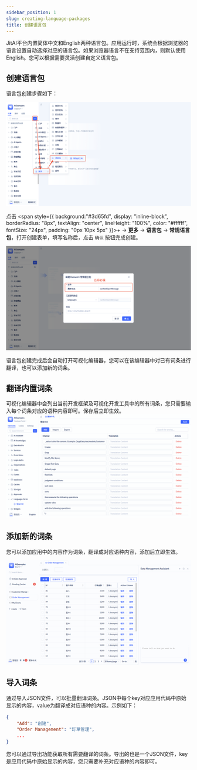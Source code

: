 ```yaml
---
sidebar_position: 1
slug: creating-language-packages
title: 创建语言包
---
```



JitAI平台内置简体中文和English两种语言包。应用运行时，系统会根据浏览器的语言设置自动选择对应的语言包。如果浏览器语言不在支持范围内，则默认使用English。您可以根据需要灵活创建自定义语言包。

## 创建语言包

语言包创建步骤如下：

![Create Language Package](./img/create.png)

点击 <span style={{ background:"#3d65fd", display: "inline-block", borderRadius: "8px", textAlign: "center", lineHeight: "100%", color: "#ffffff", fontSize: "24px", padding: "0px 10px 5px" }}>+</span>  → **更多** → **语言包** → **常规语言包**，打开创建表单，填写名称后，点击 `确认` 按钮完成创建。

![ai-data-analysis-page-create](./img/create-form.png)

语言包创建完成后会自动打开可视化编辑器，您可以在该编辑器中对已有词条进行翻译，也可以添加新的词条。

## 翻译内置词条

可视化编辑器中会列出当前开发框架及可视化开发工具中的所有词条，您只需要输入每个词条对应的语种内容即可。保存后立即生效。
![update-term-value](./img/update-term-value.gif)

## 添加新的词条

您可以添加应用中的内容作为词条，翻译成对应语种内容，添加后立即生效。

![add-terms](./img/add-terms.gif)

## 导入词条
通过导入JSON文件，可以批量翻译词条。JSON中每个key对应应用代码中原始显示的内容，value为翻译成对应语种的内容。示例如下：
```json
{
    "Add": "創建",
    "Order Management": "​訂單管理",
    ...
}
```

您可以通过导出功能获取所有需要翻译的词条。导出的也是一个JSON文件，key是应用代码中原始显示的内容，您只需要补充对应语种的内容即可。

